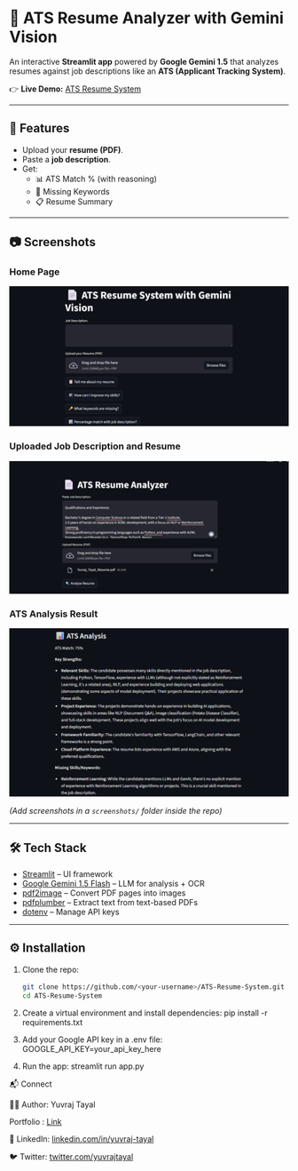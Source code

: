 # 📄 ATS Resume Analyzer with Gemini Vision

An interactive **Streamlit app** powered by **Google Gemini 1.5** that analyzes resumes against job descriptions like an **ATS (Applicant Tracking System)**.  

👉 **Live Demo:** [ATS Resume System](https://yuvraj-tayal-ats-resume-system.streamlit.app/)  

---

## 🚀 Features
- Upload your **resume (PDF)**.  
- Paste a **job description**.  
- Get:
  - 📊 ATS Match % (with reasoning)  
  - 🔑 Missing Keywords  
  - 📋 Resume Summary  

---

## 📷 Screenshots

### Home Page
![Home Page](./screenshots/home.png)


### Uploaded Job Description and Resume
![JD and Resume](./screenshots/med.png)

### ATS Analysis Result
![ATS Match](./screenshots/result.png)

*(Add screenshots in a `screenshots/` folder inside the repo)*

---

## 🛠️ Tech Stack
- [Streamlit](https://streamlit.io/) – UI framework  
- [Google Gemini 1.5 Flash](https://ai.google.dev/) – LLM for analysis + OCR  
- [pdf2image](https://pypi.org/project/pdf2image/) – Convert PDF pages into images  
- [pdfplumber](https://github.com/jsvine/pdfplumber) – Extract text from text-based PDFs  
- [dotenv](https://pypi.org/project/python-dotenv/) – Manage API keys  

---

## ⚙️ Installation

1. Clone the repo:
   ```bash
   git clone https://github.com/<your-username>/ATS-Resume-System.git
   cd ATS-Resume-System

2. Create a virtual environment and install dependencies:
   pip install -r requirements.txt

3. Add your Google API key in a .env file:
   GOOGLE_API_KEY=your_api_key_here

4. Run the app:
   streamlit run app.py


📬 Connect

👨‍💻 Author: Yuvraj Tayal

Portfolio : [Link](https://yuvraj-portfolio-seven.vercel.app/)

🔗 LinkedIn: [linkedin.com/in/yuvraj-tayal](https://www.linkedin.com/in/yuvraj-tayal-7a3a48356)

🐦 Twitter: [twitter.com/yuvrajtayal](https://x.com/YuvrajTayal)